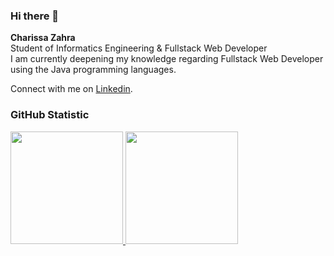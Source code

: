 ### Hi there 👋
**Charissa Zahra**  
Student of Informatics Engineering & Fullstack Web Developer<br>
I am currently deepening my knowledge regarding Fullstack Web Developer using the Java programming languages.

Connect with me on [Linkedin](https://www.linkedin.com/in/charissa-zahra-273758246).
### GitHub Statistic
<p align="left">
<a href="https://github.com/charissazahra">
  <img height="180em" src="https://github-readme-stats-eight-theta.vercel.app/api?username=charissazahra&show_icons=true&theme=algolia&include_all_commits=true&count_private=true"/>
  <img height="180em" src="https://github-readme-stats-eight-theta.vercel.app/api/top-langs/?username=charissazahra&layout=compact&langs_count=8&theme=algolia"/>
</a>
</p>
<!--
**charissazahra/charissazahra** is a ✨ _special_ ✨ repository because its `README.md` (this file) appears on your GitHub profile.

Here are some ideas to get you started:

- 🔭 I’m currently working on ...
- 🌱 I’m currently learning ...
- 👯 I’m looking to collaborate on ...
- 🤔 I’m looking for help with ...
- 💬 Ask me about ...
- 📫 How to reach me: ...
- 😄 Pronouns: ...
- ⚡ Fun fact: ...
-->
